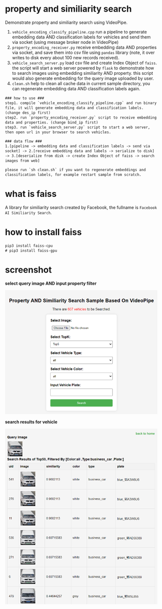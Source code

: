 # property and similiarity search #

Demonstrate property and similiarity search using VideoPipe.

1. `vehicle_encoding_classify_pipeline.cpp` run a pipeline to generate embedding data AND classification labels for vehicles and send them via socket (using message broker node in VideoPipe)
2. `property_encoding_receiver.py` receive embedding data AND properties via socket, and save them into csv file using `pandas` library (note, it over writes to disk every about 100 new records received).
3. `vehicle_search_server.py` load csv file and create Index Object of `faiss`. the script will start a web server powered by `flask` to demonstrate how to search images using embedding similiarity AND property. this script would also generate embedding for the query image uploaded by user.
4. `clean.sh` help to clean all cache data in current sample directory, you can regenerate embedding data AND classification labels again.

```
### how to use ###
step1. compile `vehicle_encoding_classify_pipeline.cpp` and run binary file, it will generate embedding data and classification labels. (change des_ip first)
step2. run `property_encoding_receiver.py` script to receive embedding data and properties. (change bind_ip first)
step3. run `vehicle_search_server.py` script to start a web server, then open url in your browser to search vehicles.
```

```
### data flow ###
1.[pipeline -> embedding data and classification labels -> send via socket] -> 2.[receive embedding data and labels -> serialize to disk] -> 3.[deserialize from disk -> create Index Object of faiss -> search images from web]
```

```
please run `sh clean.sh` if you want to regenerate embeddings and classification labels, for example restart sample from scratch.
```

# what is faiss #
A library for similiarity search created by Facebook, the fullname is `Facebook AI Similiarity Search`.

# how to install faiss #
```
pip3 install faiss-cpu 
# pip3 install faiss-gpu
```

# screenshot #
**select query image AND input property filter**

![](../../doc/p46.png)

**search results for vehicle**

![](../../doc/p47.png)